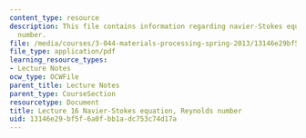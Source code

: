 ```yaml
---
content_type: resource
description: This file contains information regarding navier-Stokes equation, Reynolds
  number.
file: /media/courses/3-044-materials-processing-spring-2013/13146e29bf5f6a0fbb1adc753c74d17a_MIT3_044S13_Lec16.pdf
file_type: application/pdf
learning_resource_types:
- Lecture Notes
ocw_type: OCWFile
parent_title: Lecture Notes
parent_type: CourseSection
resourcetype: Document
title: Lecture 16 Navier-Stokes equation, Reynolds number
uid: 13146e29-bf5f-6a0f-bb1a-dc753c74d17a
---
```

